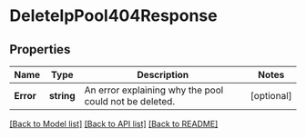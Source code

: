 # DeleteIpPool404Response

## Properties

Name | Type | Description | Notes
------------ | ------------- | ------------- | -------------
**Error** | **string** | An error explaining why the pool could not be deleted. |[optional] 

[[Back to Model list]](../README.md#documentation-for-models) [[Back to API list]](../README.md#documentation-for-api-endpoints) [[Back to README]](../README.md)


